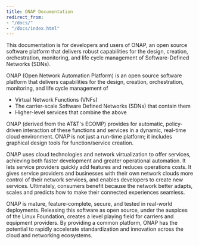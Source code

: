 ```yaml
---
title: ONAP Documentation
redirect_from:
- "/docs/"
- "/docs/index.html"
---
```


This documentation is for developers and users of ONAP, an open source software platform that delivers robust capabilities for the design, creation, orchestration, monitoring, and life cycle management of Software-Defined Networks (SDNs).

ONAP (Open Network Automation Platform) is an open source software platform that delivers capabilities for the design, creation, orchestration, monitoring, and life cycle management of
 
* Virtual Network Functions (VNFs)
* The carrier-scale Software Defined Networks (SDNs) that contain them
* Higher-level services that combine the above

ONAP (derived from the AT&T's ECOMP) provides for automatic, policy-driven interaction of these functions and services in a dynamic, real-time cloud environment. ONAP is not just a run-time platform; it includes graphical design tools for function/service creation.

ONAP uses cloud technologies and network virtualization to offer services, achieving both faster development and greater operational automation. It lets service providers quickly add features and reduces operations costs. It gives service providers and businesses with their own network clouds more control of their network services, and enables developers to create new services. Ultimately, consumers benefit because the network better adapts, scales and predicts how to make their connected experiences seamless.
 
ONAP is mature, feature-complete, secure, and tested in real-world deployments. Releasing this software as open source, under the auspices of the Linux Foundation, creates a level playing field for carriers and equipment providers. By providing a common platform, ONAP has the potential to rapidly accelerate standardization and innovation across the cloud and networking ecosystems.


